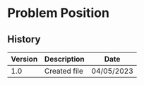 # Problem Position

## History

| Version | Description  | Date       |
| ------- | ------------ | ---------- |
| 1.0     | Created file | 04/05/2023 |